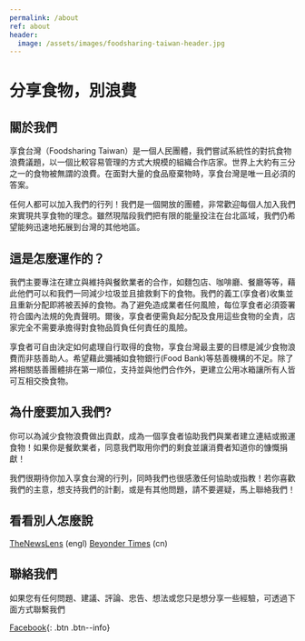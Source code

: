 ```yaml
---
permalink: /about
ref: about
header:
  image: /assets/images/foodsharing-taiwan-header.jpg
---
```


# 分享食物，別浪費

## 關於我們

享食台灣（Foodsharing Taiwan）是一個人民團體，我們嘗試系統性的對抗食物浪費議題，以一個比較容易管理的方式大規模的組織合作店家。世界上大約有三分之一的食物被無謂的浪費。在面對大量的食品廢棄物時，享食台灣是唯一且必須的答案。

任何人都可以加入我們的行列！我們是一個開放的團體，非常歡迎每個人加入我們來實現共享食物的理念。雖然現階段我們把有限的能量投注在台北區域，我們仍希望能夠迅速地拓展到台灣的其他地區。

## 這是怎麼運作的？

我們主要專注在建立與維持與餐飲業者的合作，如麵包店、咖啡廳、餐廳等等，藉此他們可以和我們一同減少垃圾並且搶救剩下的食物。我們的義工(享食者)收集並且重新分配即將被丟掉的食物。為了避免造成業者任何風險，每位享食者必須簽署符合國內法規的免責聲明。爾後，享食者便需負起分配及食用這些食物的全責，店家完全不需要承擔得對食物品質負任何責任的風險。

享食者可自由決定如何處理自行取得的食物，享食台灣最主要的目標是減少食物浪費而非慈善助人。希望藉此彌補如食物銀行(Food Bank)等慈善機構的不足。除了將相關慈善團體排在第一順位，支持並與他們合作外，更建立公用冰箱讓所有人皆可互相交換食物。

## 為什麼要加入我們?

你可以為減少食物浪費做出貢獻，成為一個享食者協助我們與業者建立連結或搬運食物！如果你是餐飲業者，同意我們取用你們的剩食並讓消費者知道你的慷慨捐獻！

我們很期待你加入享食台灣的行列，同時我們也很感激任何協助或指教！若你喜歡我們的主意，想支持我們的計劃，或是有其他問題，請不要遲疑，馬上聯絡我們！

## 看看別人怎麼說

[TheNewsLens](https://international.thenewslens.com/article/69949) (engl)
[Beyonder Times](http://beyondertimes.com/?p=1036) (cn)

## 聯絡我們

如果您有任何問題、建議、評論、忠告、想法或您只是想分享一些經驗，可透過下面方式聯繫我們

[Facebook](https://www.facebook.com/foodsharingtaiwan/){: .btn .btn--info}
